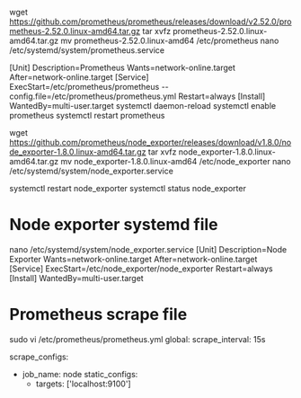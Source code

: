  wget https://github.com/prometheus/prometheus/releases/download/v2.52.0/prometheus-2.52.0.linux-amd64.tar.gz
 tar xvfz prometheus-2.52.0.linux-amd64.tar.gz
  mv prometheus-2.52.0.linux-amd64 /etc/prometheus
 nano /etc/systemd/system/prometheus.service
 
 [Unit]
Description=Prometheus
Wants=network-online.target
After=network-online.target
[Service]
ExecStart=/etc/prometheus/prometheus --config.file=/etc/prometheus/prometheus.yml
Restart=always
[Install]
WantedBy=multi-user.target 
systemctl daemon-reload
systemctl enable prometheus
systemctl restart  prometheus



wget https://github.com/prometheus/node_exporter/releases/download/v1.8.0/node_exporter-1.8.0.linux-amd64.tar.gz
tar xvfz node_exporter-1.8.0.linux-amd64.tar.gz
 mv node_exporter-1.8.0.linux-amd64  /etc/node_exporter
 nano /etc/systemd/system/node_exporter.service
 
systemctl restart node_exporter
systemctl status node_exporter


Node exporter systemd file
============================
nano /etc/systemd/system/node_exporter.service
[Unit]
Description=Node Exporter
Wants=network-online.target
After=network-online.target
[Service]
ExecStart=/etc/node_exporter/node_exporter
Restart=always
[Install]
WantedBy=multi-user.target


Prometheus scrape file
==========================

sudo vi /etc/prometheus/prometheus.yml
global:
  scrape_interval: 15s

scrape_configs:
- job_name: node
  static_configs:
  - targets: ['localhost:9100']

 









 
